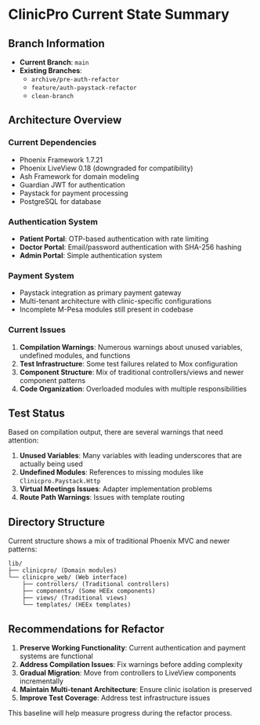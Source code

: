 # ClinicPro Current State Summary

## Branch Information
- **Current Branch**: `main`
- **Existing Branches**:
  - `archive/pre-auth-refactor`
  - `feature/auth-paystack-refactor`
  - `clean-branch`

## Architecture Overview

### Current Dependencies
- Phoenix Framework 1.7.21
- Phoenix LiveView 0.18 (downgraded for compatibility)
- Ash Framework for domain modeling
- Guardian JWT for authentication
- Paystack for payment processing
- PostgreSQL for database

### Authentication System
- **Patient Portal**: OTP-based authentication with rate limiting
- **Doctor Portal**: Email/password authentication with SHA-256 hashing
- **Admin Portal**: Simple authentication system

### Payment System
- Paystack integration as primary payment gateway
- Multi-tenant architecture with clinic-specific configurations
- Incomplete M-Pesa modules still present in codebase

### Current Issues
1. **Compilation Warnings**: Numerous warnings about unused variables, undefined modules, and functions
2. **Test Infrastructure**: Some test failures related to Mox configuration
3. **Component Structure**: Mix of traditional controllers/views and newer component patterns
4. **Code Organization**: Overloaded modules with multiple responsibilities

## Test Status

Based on compilation output, there are several warnings that need attention:

1. **Unused Variables**: Many variables with leading underscores that are actually being used
2. **Undefined Modules**: References to missing modules like `Clinicpro.Paystack.Http`
3. **Virtual Meetings Issues**: Adapter implementation problems
4. **Route Path Warnings**: Issues with template routing

## Directory Structure

Current structure shows a mix of traditional Phoenix MVC and newer patterns:

```
lib/
├── clinicpro/ (Domain modules)
└── clinicpro_web/ (Web interface)
    ├── controllers/ (Traditional controllers)
    ├── components/ (Some HEEx components)
    ├── views/ (Traditional views)
    └── templates/ (HEEx templates)
```

## Recommendations for Refactor

1. **Preserve Working Functionality**: Current authentication and payment systems are functional
2. **Address Compilation Issues**: Fix warnings before adding complexity
3. **Gradual Migration**: Move from controllers to LiveView components incrementally
4. **Maintain Multi-tenant Architecture**: Ensure clinic isolation is preserved
5. **Improve Test Coverage**: Address test infrastructure issues

This baseline will help measure progress during the refactor process.
